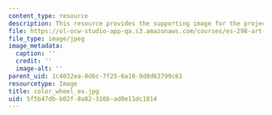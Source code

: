 ```yaml
---
content_type: resource
description: This resource provides the supporting image for the project color wheel.
file: https://ol-ocw-studio-app-qa.s3.amazonaws.com/courses/es-298-art-of-color-spring-2005/5f5b47dbb02f8a82316bad0e11dc1814_color_wheel_ex.jpg
file_type: image/jpeg
image_metadata:
  caption: ''
  credit: ''
  image-alt: ''
parent_uid: 1c4032ea-8d6c-7f25-6a10-9d8d63799c61
resourcetype: Image
title: color_wheel_ex.jpg
uid: 5f5b47db-b02f-8a82-316b-ad0e11dc1814
---
```

